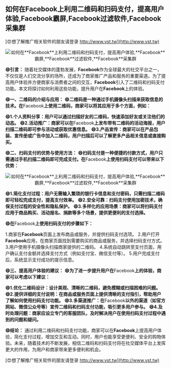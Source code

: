 ## **如何在**Facebook**上利用二维码和扫码支付，提高用户体验,**Facebook**霸屏,**Facebook**过滤软件,**Facebook**采集群**

[😍想了解推广相关软件的朋友请登录 http://www.vst.tw](http://www.vst.tw)

 <center><img src="https://vst.tw/MP4/tuiguang/png/8.png" alt="如何在**Facebook**上利用二维码和扫码支付，提高用户体验,**Facebook**霸屏,**Facebook**过滤软件,**Facebook**采集群"></center>

**😄引言：**
随着社交媒体的蓬勃发展，**Facebook**作为全球最大的社交平台之一，不仅仅是人们交流分享的场所，还成为了商家推广产品和服务的重要渠道。为了提高用户体验并方便商家与消费者之间的交互，**Facebook**引入了二维码和扫码支付功能。本文将探讨如何利用这些功能，提升用户在**Facebook**上的体验。

**😄一、二维码的介绍与应用：**
**😄二维码是一种通过手机摄像头扫描来获取信息的技术。在**Facebook**上使用二维码，商家可以将其应用于多个方面，例如：**

**😄1.个人资料分享：用户可以通过扫描好友的二维码，快速添加好友或关注他们的动态。**
**😄2.活动推广：商家可以在**Facebook**上发布带有二维码的活动海报，用户扫描二维码即可参与活动或获取优惠信息。**
**😄3.产品宣传：商家可以在产品包装、宣传册或广告中加入二维码，用户扫描后可以了解更多产品相关信息或直接购买。**

**😄二、扫码支付的优势与使用方法：**
**😄扫码支付是一种便捷的付款方式，用户只需通过手机扫描二维码即可完成支付。在**Facebook**上使用扫码支付可以带来以下优势：**

 <center><img src="https://vst.tw/MP4/tuiguang/png/5.png" alt="如何在**Facebook**上利用二维码和扫码支付，提高用户体验,**Facebook**霸屏,**Facebook**过滤软件,**Facebook**采集群"></center>

**😄1.简化支付过程：用户无需输入繁琐的银行卡信息和支付密码，只需扫描二维码即可轻松完成支付，提高支付效率。**
**😄2.安全可靠：扫码支付使用加密技术，确保支付过程的安全性和隐私保护。**
**😄3.多样化的应用场景：商家可以将扫码支付应用于商品购买、活动报名、捐款等多个场景，提供更便利的支付选择。**

**😄在**Facebook**上使用扫码支付的步骤如下：**

1.商家在**Facebook**页面上发布商品或服务，并提供扫码支付选项。
2.用户打开**Facebook**应用，在商家页面找到需要购买的商品或服务，并选择扫码支付方式。
3.用户使用手机摄像头扫描商家提供的二维码。
4.系统自动跳转至支付页面，用户确认支付金额并选择支付方式（例如支付宝、微信支付等）。
5.用户完成支付后，系统显示支付成功的提示信息。

**😄三、提高用户体验的建议：**
**😄为了进一步提升用户在**Facebook**上的体验，商家可以考虑以下建议：**

**😄1.优化二维码设计：设计美观、清晰的二维码，避免模糊或扫描困难的问题。**
**😄2.提供详细的支付说明：在商品或服务页面上提供清晰的支付指引，帮助用户了解如何使用扫码支付功能。**
**😄3.多渠道推广：在**Facebook**以外的渠道（如官方网站、微信公众号等）宣传二维码和扫码支付功能，吸引更多用户参与。**
**😄4.及时处理问题：商家应设立专门的客服团队，及时解决用户在使用扫码支付过程中遇到的问题和疑问。**

**😄结论：**
通过利用二维码和扫码支付功能，商家可以在**Facebook**上提高用户体验，简化支付过程，增加交互和互动。同时，用户也能享受更便利、安全的购物体验。未来，随着技术的不断发展，相信二维码和扫码支付将在社交媒体平台上发挥更大的作用，为用户和商家带来更多便利和机会。

[😍想了解推广相关软件的朋友请登录 http://www.vst.tw](http://www.vst.tw)



